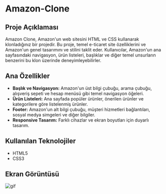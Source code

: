 # Amazon-Clone

## Proje Açıklaması
Amazon Clone, Amazon'un web sitesini HTML ve CSS kullanarak klonladığınız bir projedir. Bu proje, temel e-ticaret site özelliklerini ve Amazon'un genel tasarımını ve stilini taklit eder. Kullanıcılar, Amazon'un ana sayfasındaki navigasyon, ürün listeleri, başlıklar ve diğer temel unsurların benzerini bu klon üzerinde deneyimleyebilirler.

## Ana Özellikler
- **Başlık ve Navigasyon:** Amazon'un üst bilgi çubuğu, arama çubuğu, alışveriş sepeti ve hesap menüsü gibi temel navigasyon öğeleri.
- **Ürün Listeleri:** Ana sayfada popüler ürünler, önerilen ürünler ve kategorilere göre listelenmiş ürünler.
- **Footer:** Amazon'un alt bilgi çubuğu, müşteri hizmetleri bağlantıları, sosyal medya simgeleri ve diğer bilgiler.
- **Responsive Tasarım:** Farklı cihazlar ve ekran boyutları için duyarlı tasarım.

## Kullanılan Teknolojiler

- HTML5
- CSS3

## Ekran Görüntüsü
![gif](https://github.com/dilayercan/Amazon-Clone/assets/69506908/11b1918b-6b11-4b9f-a49b-c2799e97bb7b)

